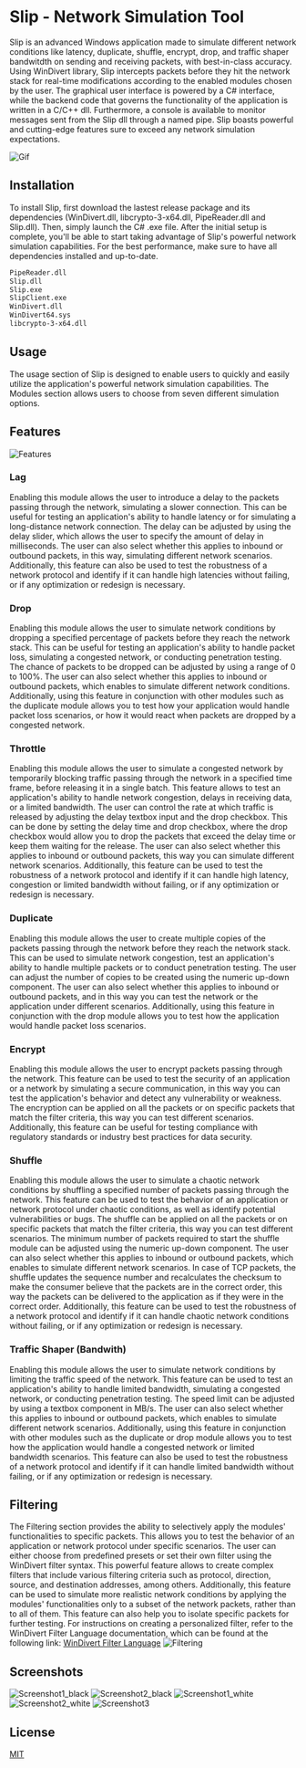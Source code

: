 # Slip - Network Simulation Tool

Slip is an advanced Windows application made to simulate different network conditions like latency, duplicate, shuffle, encrypt, drop, and traffic shaper bandwitdth on sending and receiving packets, with best-in-class accuracy. Using WinDivert library, Slip intercepts packets before they hit the network stack for real-time modifications according to the enabled modules chosen by the user. The graphical user interface is powered by a C# interface, while the backend code that governs the functionality of the application is written in a C/C++ dll. Furthermore, a console is available to monitor messages sent from the Slip dll through a named pipe. Slip boasts powerful and cutting-edge features sure to exceed any network simulation expectations.

![Gif](https://github.com/rmdezz/Slip---Network-Simulation-Tool/blob/master/demo.gif)



## Installation
To install Slip, first download the lastest release package and its dependencies (WinDivert.dll, libcrypto-3-x64.dll, PipeReader.dll and Slip.dll). Then, simply launch the C# .exe file. After the initial setup is complete, you'll be able to start taking advantage of Slip's powerful network simulation capabilities. For the best performance, make sure to have all dependencies installed and up-to-date.
```bash
PipeReader.dll
Slip.dll
Slip.exe
SlipClient.exe
WinDivert.dll
WinDivert64.sys
libcrypto-3-x64.dll
```
    
## Usage
The usage section of Slip is designed to enable users to quickly and easily utilize the application's powerful network simulation capabilities. The Modules section allows users to choose from seven different simulation options.

## Features
![Features](https://github.com/rmdezz/Slip---Network-Simulation-Tool/blob/master/screenshots/Screenshot%202023-01-10%20213315.jpg)
### Lag
Enabling this module allows the user to introduce a delay to the packets passing through the network, simulating a slower connection. This can be useful for testing an application's ability to handle latency or for simulating a long-distance network connection. The delay can be adjusted by using the delay slider, which allows the user to specify the amount of delay in milliseconds. The user can also select whether this applies to inbound or outbound packets, in this way, simulating different network scenarios. Additionally, this feature can also be used to test the robustness of a network protocol and identify if it can handle high latencies without failing, or if any optimization or redesign is necessary.
### Drop
Enabling this module allows the user to simulate network conditions by dropping a specified percentage of packets before they reach the network stack. This can be useful for testing an application's ability to handle packet loss, simulating a congested network, or conducting penetration testing. The chance of packets to be dropped can be adjusted by using a range of 0 to 100%. The user can also select whether this applies to inbound or outbound packets, which enables to simulate different network conditions. Additionally, using this feature in conjunction with other modules such as the duplicate module allows you to test how your application would handle packet loss scenarios, or how it would react when packets are dropped by a congested network.
### Throttle
Enabling this module allows the user to simulate a congested network by temporarily blocking traffic passing through the network in a specified time frame, before releasing it in a single batch. This feature allows to test an application's ability to handle network congestion, delays in receiving data, or a limited bandwidth. The user can control the rate at which traffic is released by adjusting the delay textbox input and the drop checkbox. This can be done by setting the delay time and drop checkbox, where the drop checkbox would allow you to drop the packets that exceed the delay time or keep them waiting for the release. The user can also select whether this applies to inbound or outbound packets, this way you can simulate different network scenarios. Additionally, this feature can be used to test the robustness of a network protocol and identify if it can handle high latency, congestion or limited bandwidth without failing, or if any optimization or redesign is necessary.
### Duplicate
Enabling this module allows the user to create multiple copies of the packets passing through the network before they reach the network stack. This can be used to simulate network congestion, test an application's ability to handle multiple packets or to conduct penetration testing. The user can adjust the number of copies to be created using the numeric up-down component. The user can also select whether this applies to inbound or outbound packets, and in this way you can test the network or the application under different scenarios. Additionally, using this feature in conjunction with the drop module allows you to test how the application would handle packet loss scenarios.
### Encrypt
Enabling this module allows the user to encrypt packets passing through the network. This feature can be used to test the security of an application or a network by simulating a secure communication, in this way you can test the application's behavior and detect any vulnerability or weakness. The encryption can be applied on all the packets or on specific packets that match the filter criteria, this way you can test different scenarios. Additionally, this feature can be useful for testing compliance with regulatory standards or industry best practices for data security.
### Shuffle
Enabling this module allows the user to simulate a chaotic network conditions by shuffling a specified number of packets passing through the network. This feature can be used to test the behavior of an application or network protocol under chaotic conditions, as well as identify potential vulnerabilities or bugs. The shuffle can be applied on all the packets or on specific packets that match the filter criteria, this way you can test different scenarios. The minimum number of packets required to start the shuffle module can be adjusted using the numeric up-down component. The user can also select whether this applies to inbound or outbound packets, which enables to simulate different network scenarios. In case of TCP packets, the shuffle updates the sequence number and recalculates the checksum to make the consumer believe that the packets are in the correct order, this way the packets can be delivered to the application as if they were in the correct order. Additionally, this feature can be used to test the robustness of a network protocol and identify if it can handle chaotic network conditions without failing, or if any optimization or redesign is necessary.
### Traffic Shaper (Bandwith)
Enabling this module allows the user to simulate network conditions by limiting the traffic speed of the network. This feature can be used to test an application's ability to handle limited bandwidth, simulating a congested network, or conducting penetration testing. The speed limit can be adjusted by using a textbox component in MB/s. The user can also select whether this applies to inbound or outbound packets, which enables to simulate different network scenarios. Additionally, using this feature in conjunction with other modules such as the duplicate or drop module allows you to test how the application would handle a congested network or limited bandwidth scenarios. This feature can also be used to test the robustness of a network protocol and identify if it can handle limited bandwidth without failing, or if any optimization or redesign is necessary.


## Filtering
The Filtering section provides the ability to selectively apply the modules' functionalities to specific packets. This allows you to test the behavior of an application or network protocol under specific scenarios. The user can either choose from predefined presets or set their own filter using the WinDivert filter syntax. This powerful feature allows to create complex filters that include various filtering criteria such as protocol, direction, source, and destination addresses, among others. Additionally, this feature can be used to simulate more realistic network conditions by applying the modules' functionalities only to a subset of the network packets, rather than to all of them. This feature can also help you to isolate specific packets for further testing.
For instructions on creating a personalized filter, refer to the WinDivert Filter Language documentation, which can be found at the following link: [WinDivert Filter Language](https://reqrypt.org/windivert-doc.html#filter_language)
![Filtering](https://github.com/rmdezz/Slip---Network-Simulation-Tool/blob/master/screenshots/Screenshot%202023-01-10%20213215.jpg)

## Screenshots

![Screenshot1_black](https://github.com/rmdezz/Slip---Network-Simulation-Tool/blob/master/screenshots/Screenshot%202023-01-10%20213232.jpg)
![Screenshot2_black](https://github.com/rmdezz/Slip---Network-Simulation-Tool/blob/master/screenshots/Screenshot%202023-01-10%20213245.jpg)
![Screenshot1_white](https://github.com/rmdezz/Slip---Network-Simulation-Tool/blob/master/screenshots/Screenshot%202023-01-10%20213215.jpg)
![Screenshot2_white](https://github.com/rmdezz/Slip---Network-Simulation-Tool/blob/master/screenshots/Screenshot%202023-01-10%20213315.jpg)
![Screenshot3](https://github.com/rmdezz/Slip---Network-Simulation-Tool/blob/master/screenshots/Screenshot%202023-01-10%20213141.jpg)



## License

[MIT](https://choosealicense.com/licenses/mit/)

